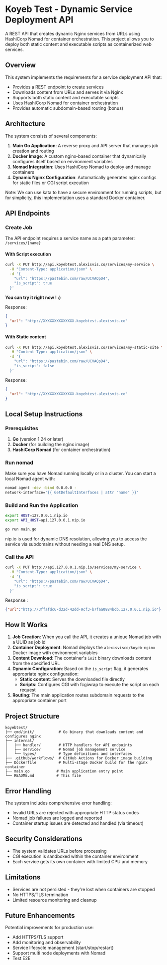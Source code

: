 # Koyeb Test - Dynamic Service Deployment API

A REST API that creates dynamic Nginx services from URLs using HashiCorp Nomad for container orchestration. This project allows you to deploy both static content and executable scripts as containerized web services.

## Overview

This system implements the requirements for a service deployment API that:
- Provides a REST endpoint to create services
- Downloads content from URLs and serves it via Nginx
- Supports both static content and executable scripts
- Uses HashiCorp Nomad for container orchestration
- Provides automatic subdomain-based routing (bonus)

## Architecture

The system consists of several components:

1. **Main Go Application**: A reverse proxy and API server that manages job creation and routing
2. **Docker Image**: A custom nginx-based container that dynamically configures itself based on environment variables
3. **Nomad Integration**: Uses HashiCorp Nomad to deploy and manage containers
4. **Dynamic Nginx Configuration**: Automatically generates nginx configs for static files or CGI script execution

Note: We can use kata to have a secure environment for running scripts, but for simplicity, this implementation uses a standard Docker container.

## API Endpoints

### Create Job

The API endpoint requires a service name as a path parameter: `/services/{name}`

#### With Script execution

```bash
curl -X PUT http://api.koyebtest.alexisvis.co/services/my-service \
  -H "Content-Type: application/json" \
  -d '{
    "url": "https://pastebin.com/raw/UCVAQpD4",
    "is_script": true
  }'
```
**You can try it right now ! :)**


Response:
```json
{
  "url": "http://XXXXXXXXXXXXXX.koyebtest.alexisvis.co"
}
```


#### With Static content

```bash
curl -X PUT http://api.koyebtest.alexisvis.co/services/my-static-site \
  -H "Content-Type: application/json" \
  -d '{
    "url": "https://pastebin.com/raw/UCVAQpD4",
    "is_script": false
  }'
```
Response:
```json
{
  "url": "http://XXXXXXXXXXXXXX.koyebtest.alexisvis.co"
}
```


## Local Setup Instructions

### Prerequisites

1. **Go** (version 1.24 or later)
2. **Docker** (for building the nginx image)
3. **HashiCorp Nomad** (for container orchestration)

### Run nomad

Make sure you have Nomad running locally or in a cluster. You can start a local Nomad agent with:

```bash
nomad agent -dev -bind 0.0.0.0 -
network-interface='{{ GetDefaultInterfaces | attr "name" }}'
```

### Build and Run the Application

```bash
export HOST=127.0.0.1.nip.io
export API_HOST=api.127.0.0.1.nip.io

go run main.go
```

nip.io is used for dynamic DNS resolution, allowing you to access the service via subdomains without needing a real DNS setup.

### Call the API
```bash
curl -X PUT http://api.127.0.0.1.nip.io/services/my-service \
  -H "Content-Type: application/json" \
  -d '{
    "url": "https://pastebin.com/raw/UCVAQpD4",
    "is_script": true
  }'
```

Response :
```json
{"url":"http://3ffafdc6-d32d-42dd-9cf3-b7faa0884bcb.127.0.0.1.nip.io"}
```

## How It Works

1. **Job Creation**: When you call the API, it creates a unique Nomad job with a UUID as job id
2. **Container Deployment**: Nomad deploys the `alexisvisco/koyeb-nginx` Docker image with environment variables
3. **Content Download**: The container's `init` binary downloads content from the specified URL
4. **Dynamic Configuration**: Based on the `is_script` flag, it generates appropriate nginx configuration:
    - **Static content**: Serves the downloaded file directly
    - **Scripts**: Configures CGI with fcgiwrap to execute the script on each request
5. **Routing**: The main application routes subdomain requests to the appropriate container port

## Project Structure

```
koyebtest/
├── cmd/init/           # Go binary that downloads content and configures nginx
├── internal/
│   ├── handler/        # HTTP handlers for API endpoints
│   ├── service/        # Nomad job management service
│   └── types/          # Type definitions and interfaces
├── .github/workflows/  # GitHub Actions for Docker image building
├── Dockerfile          # Multi-stage Docker build for the nginx container
├── main.go            # Main application entry point
└── README.md          # This file
```

## Error Handling

The system includes comprehensive error handling:
- Invalid URLs are rejected with appropriate HTTP status codes
- Nomad job failures are logged and reported
- Container startup issues are detected and handled (via timeout)

## Security Considerations

- The system validates URLs before processing
- CGI execution is sandboxed within the container environment
- Each service gets its own container with limited CPU and memory

## Limitations

- Services are not persisted - they're lost when containers are stopped
- No HTTPS/TLS termination
- Limited resource monitoring and cleanup

## Future Enhancements

Potential improvements for production use:
- Add HTTPS/TLS support
- Add monitoring and observability
- Service lifecycle management (start/stop/restart)
- Support multi node deployments with Nomad
- Test E2E
